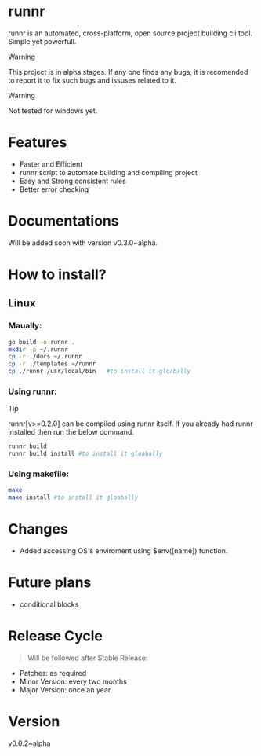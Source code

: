 # runnr
runnr is an automated, cross-platform, open source project building cli tool. Simple yet powerfull.

>[!WARNING]
>This project is in alpha stages. If any one finds any bugs, it is recomended to report it to fix such bugs and issuses related to it.

>[!WARNING]
>Not tested for windows yet.

# Features

+ Faster and Efficient
+ runnr script to automate building and compiling project
+ Easy and Strong consistent rules
+ Better error checking

# Documentations

Will be added soon with version v0.3.0~alpha.

# How to install?

## Linux
### Maually:
```bash
go build -o runnr .
mkdir -p ~/.runnr
cp -r ./docs ~/.runnr
cp -r ./templates ~/runnr
cp ./runnr /usr/local/bin   #to install it gloabally
```

### Using runnr:
>[!TIP]
>runnr[v>=0.2.0] can be compiled using runnr itself. If you already had runnr installed then run the below command.

```bash
runnr build
runnr build install #to install it gloabally
```

### Using makefile:
```bash
make
make install #to install it gloabally
```

# Changes

+ Added accessing OS's enviroment using $env([name]) function.

# Future plans

+ conditional blocks

# Release Cycle

>Will be followed after Stable Release:
+ Patches: as required
+ Minor Version: every two months
+ Major Version: once an year

# Version

v0.0.2~alpha
